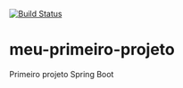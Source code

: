 [![Build Status](https://travis-ci.org/VitorAlfeu/meu-primeiro-projeto.svg?branch=master)](https://travis-ci.org/VitorAlfeu/meu-primeiro-projeto)
# meu-primeiro-projeto
Primeiro projeto Spring Boot
